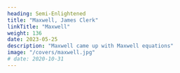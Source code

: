 ```yaml
---
heading: Semi-Enlightened
title: "Maxwell, James Clerk"
linkTitle: "Maxwell"
weight: 136
date: 2023-05-25
description: "Maxwell came up with Maxwell equations"
image: "/covers/maxwell.jpg"
# date: 2020-10-31
---
```


